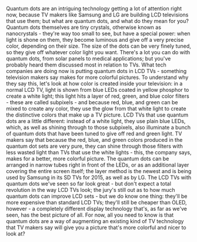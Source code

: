 Quantum dots are an intriguing technology getting a lot of attention right now, because TV makers like Samsung and LG are building LCD televisions that use them; but what are quantum dots, and what do they mean for you? Quantum dots themselves are tiny crystals, otherwise known as nanocrystals - they're way too small to see, but have a special power: when light is shone on them, they become luminous and give off a very precise color, depending on their size. The size of the dots can be very finely tuned, so they give off whatever color light you want. There's a lot you can do with quantum dots, from solar panels to medical applications; but you've probably heard them discussed most in relation to TVs. What tech companies are doing now is putting quantum dots in LCD TVs - something television makers say makes for more colorful pictures. To understand why they say this, let's look at how color is created inside your television: in a normal LCD TV, light is shown from blue LEDs coated in yellow phosphor to create a white light; this light hits a layer of red, green, and blue color filters - these are called subpixels - and because red, blue, and green can be mixed to create any color, they use the glow from that white light to create the distinctive colors that make up a TV picture. LCD TVs that use quantum dots are a little different: instead of a white light, they use plain blue LEDs, which, as well as shining through to those subpixels, also illuminate a bunch of quantum dots that have been tuned to give off red and green light. TV makers say that because the red, blue, and green colors produced in the quantum dot sets are very pure, they can shine through those filters with less wasted light than TVs that use the white lights - this, the company says, makes for a better, more colorful picture. The quantum dots can be arranged in narrow tubes right in front of the LEDs, or as an additional layer covering the entire screen itself; the layer method is the newest and is being used by Samsung in its SD TVs for 2015, as well as by LG. The LCD TVs with quantum dots we've seen so far look great - but don't expect a total revolution in the way LCD TVs look; the jury's still out as to how much quantum dots can improve LCD sets - but we do know one thing: they'll be more expensive than standard LCD TVs; they'll still be cheaper than OLED, however - a completely different display technology that's, as far as we've seen, has the best picture of all. For now, all you need to know is that quantum dots are a way of augmenting an existing kind of TV technology that TV makers say will give you a picture that's more colorful and nicer to look at?